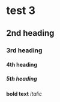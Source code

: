 # test 3
## 2nd heading
### 3rd heading
#### 4th heading
##### 5th heading
**bold text**
_italic_














